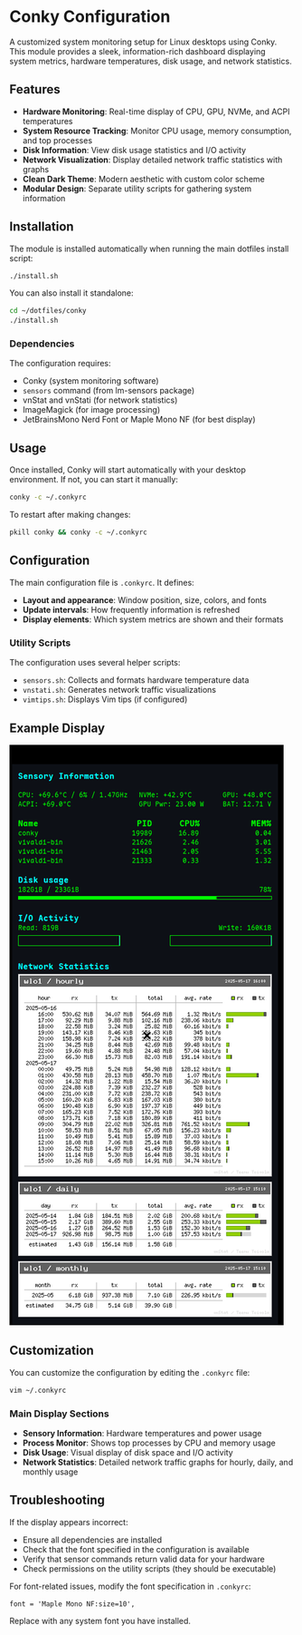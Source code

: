 # Conky Configuration

A customized system monitoring setup for Linux desktops using Conky. This module provides a sleek, information-rich dashboard displaying system metrics, hardware temperatures, disk usage, and network statistics.

## Features

- **Hardware Monitoring**: Real-time display of CPU, GPU, NVMe, and ACPI temperatures
- **System Resource Tracking**: Monitor CPU usage, memory consumption, and top processes
- **Disk Information**: View disk usage statistics and I/O activity
- **Network Visualization**: Display detailed network traffic statistics with graphs
- **Clean Dark Theme**: Modern aesthetic with custom color scheme
- **Modular Design**: Separate utility scripts for gathering system information

## Installation

The module is installed automatically when running the main dotfiles install script:

```bash
./install.sh
```

You can also install it standalone:

```bash
cd ~/dotfiles/conky
./install.sh
```

### Dependencies

The configuration requires:

- Conky (system monitoring software)
- `sensors` command (from lm-sensors package)
- vnStat and vnStati (for network statistics)
- ImageMagick (for image processing)
- JetBrainsMono Nerd Font or Maple Mono NF (for best display)

## Usage

Once installed, Conky will start automatically with your desktop environment. If not, you can start it manually:

```bash
conky -c ~/.conkyrc
```

To restart after making changes:

```bash
pkill conky && conky -c ~/.conkyrc
```

## Configuration

The main configuration file is `.conkyrc`. It defines:

- **Layout and appearance**: Window position, size, colors, and fonts
- **Update intervals**: How frequently information is refreshed
- **Display elements**: Which system metrics are shown and their formats

### Utility Scripts

The configuration uses several helper scripts:

- `sensors.sh`: Collects and formats hardware temperature data
- `vnstati.sh`: Generates network traffic visualizations
- `vimtips.sh`: Displays Vim tips (if configured)

## Example Display

![Conky Dashboard](./conky.gif)

## Customization

You can customize the configuration by editing the `.conkyrc` file:

```bash
vim ~/.conkyrc
```

### Main Display Sections

- **Sensory Information**: Hardware temperatures and power usage
- **Process Monitor**: Shows top processes by CPU and memory usage
- **Disk Usage**: Visual display of disk space and I/O activity
- **Network Statistics**: Detailed network traffic graphs for hourly, daily, and monthly usage

## Troubleshooting

If the display appears incorrect:

- Ensure all dependencies are installed
- Check that the font specified in the configuration is available
- Verify that sensor commands return valid data for your hardware
- Check permissions on the utility scripts (they should be executable)

For font-related issues, modify the font specification in `.conkyrc`:

```
font = 'Maple Mono NF:size=10',
```

Replace with any system font you have installed.
